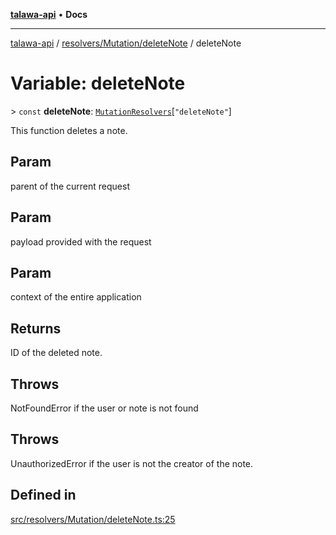 [**talawa-api**](../../../../README.md) • **Docs**

***

[talawa-api](../../../../modules.md) / [resolvers/Mutation/deleteNote](../README.md) / deleteNote

# Variable: deleteNote

\> `const` **deleteNote**: [`MutationResolvers`](../../../../types/generatedGraphQLTypes/type-aliases/MutationResolvers.md)\[`"deleteNote"`\]

This function deletes a note.

## Param

parent of the current request

## Param

payload provided with the request

## Param

context of the entire application

## Returns

ID of the deleted note.

## Throws

NotFoundError if the user or note is not found

## Throws

UnauthorizedError if the user is not the creator of the note.

## Defined in

[src/resolvers/Mutation/deleteNote.ts:25](https://github.com/PalisadoesFoundation/talawa-api/blob/92443bb6a5ff3ed66457149a509401986a82e570/src/resolvers/Mutation/deleteNote.ts#L25)
